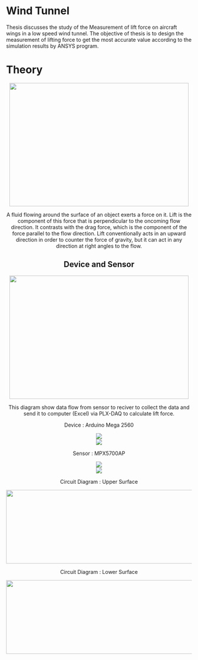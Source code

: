 ﻿# Wind Tunnel

Thesis discusses the study of the Measurement of lift force on aircraft wings in a low speed wind tunnel. The objective of thesis is to design the measurement of lifting force to get the most accurate value according to the simulation results by ANSYS program.


# Theory

   <center><img  width="486"  height="335"  src="https://i.imgur.com/xxaRiH2.png">

A fluid flowing around the surface of an object exerts a force on it. Lift is the component of this force that is perpendicular to the oncoming flow direction. It contrasts with the drag force, which is the component of the force parallel to the flow direction. Lift conventionally acts in an upward direction in order to counter the force of gravity, but it can act in any direction at right angles to the flow.


## Device and Sensor

   <center><img  width="486"  height="335"  src="https://i.imgur.com/2yJv0j8.png">

This diagram show data flow from sensor to reciver to collect the data and send it to computer (Excel) via PLX-DAQ to calculate lift force.
<p align="center">Device : Arduino Mega 2560</p>
<center><img   src="https://i.imgur.com/q6Zjacl.png">
<center><img   src="https://i.imgur.com/Zn1wMKR.png">
<p align="center">Sensor : MPX5700AP</p>
<center><img   src="https://i.imgur.com/MxqPyrc.png">
<center><img   src="https://i.imgur.com/Yn5nWf6.png">
<p align="center">Circuit Diagram : Upper Surface</p>
<center><img width="685"  height="200"  src="https://i.imgur.com/ioxRezF.png">
<p align="center">Circuit Diagram : Lower Surface</p>
<center><img width="685"  height="200"  src="https://i.imgur.com/0XRQPlm.png">













```
